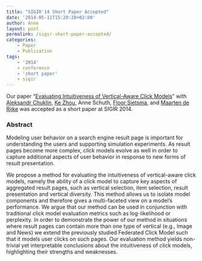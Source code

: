 ```yaml
---
title: "SIGIR'14 Short Paper Accepted"
date: '2014-05-11T15:20:28+02:00'
author: Anne
layout: post
permalink: /sigir-short-paper-accepted/
categories:
    - Paper
    - Publication
tags:
    - '2014'
    - conference
    - 'short paper'
    - sigir
---
```


Our paper “[Evaluating Intuitiveness of Vertical-Aware Click Models](/wp-content/uploads/2014/05/Chuklin-et-al.-2014-Evaluating-Intuitiveness-of-Vertical-Aware-Click-Models.pdf)” with [Aleksandr Chuklin](http://ch.linkedin.com/in/chuklin), [Ke Zhou](http://www.dcs.gla.ac.uk/~zhouke/), Anne Schuth, [Floor Sietsma](http://nl.linkedin.com/pub/floor-sietsma/11/3b0/80b), and [Maarten de Rijke](http://staff.science.uva.nl/~mdr/) was accepted as a short paper at SIGIR 2014.

### Abstract

Modeling user behavior on a search engine result page is important for understanding the users and supporting simulation experiments. As result pages become more complex, click models evolve as well in order to capture additional aspects of user behavior in response to new forms of result presentation.

We propose a method for evaluating the intuitiveness of vertical-aware click models, namely the ability of a click model to capture key aspects of aggregated result pages, such as vertical selection, item selection, result presentation and vertical diversity. This method allows us to isolate model components and therefore gives a multi-faceted view on a model’s performance. We argue that our method can be used in conjunction with traditional click model evaluation metrics such as log-likelihood or perplexity. In order to demonstrate the power of our method in situations where result pages can contain more than one type of vertical (e.g., Image and News) we extend the previously studied Federated Click Model such that it models user clicks on such pages. Our evaluation method yields non-trivial yet interpretable conclusions about the intuitiveness of click models, highlighting their strengths and weaknesses.